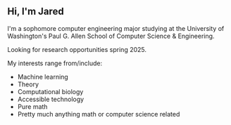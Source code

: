 ## Hi, I'm Jared

I'm a sophomore computer engineering major studying at the University of Washington's Paul G. Allen School of Computer Science & Engineering.

Looking for research opportunities spring 2025.

My interests range from/include:
- Machine learning
- Theory
- Computational biology
- Accessible technology
- Pure math
- Pretty much anything math or computer science related
